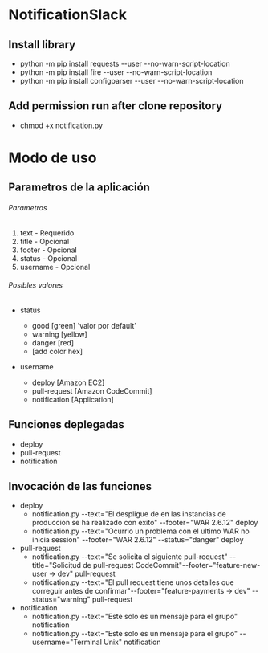 # NotificationSlack

## Install library

- python -m pip install requests --user --no-warn-script-location
- python -m pip install fire --user --no-warn-script-location
- python -m pip install configparser --user --no-warn-script-location

## Add permission run after clone repository

- chmod +x notification.py

# Modo de uso

## Parametros de la aplicación

###### Parametros
1. text        - Requerido
2. title       - Opcional
3. footer      - Opcional
4. status      - Opcional
5. username    - Opcional

###### Posibles valores
- status
  - good    [green] 'valor por default'
  - warning [yellow]
  - danger  [red]
  - [add color hex]

- username
  - deploy          [Amazon EC2]
  - pull-request    [Amazon CodeCommit]
  - notification    [Application]

## Funciones deplegadas
- deploy
- pull-request
- notification

## Invocación de las funciones
- deploy
  - notification.py --text="El despligue de en las instancias de produccion se ha realizado con exito" --footer="WAR 2.6.12" deploy
  - notification.py --text="Ocurrio un problema con el ultimo WAR no inicia session" --footer="WAR 2.6.12" --status="danger" deploy
- pull-request
  - notification.py --text="Se solicita el siguiente pull-request" --title="Solicitud de pull-request CodeCommit"--footer="feature-new-user -> dev" pull-request
  - notification.py --text="El pull request tiene unos detalles que correguir antes de confirmar"--footer="feature-payments -> dev" --status="warning" pull-request
- notification
  - notification.py --text="Este solo es un mensaje para el grupo" notification
  - notification.py --text="Este solo es un mensaje para el grupo" --username="Terminal Unix" notification